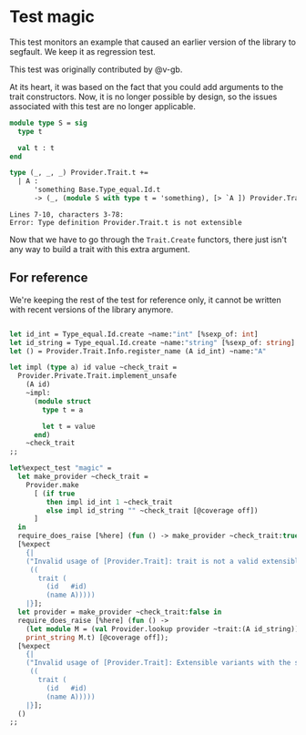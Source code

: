 # Test magic

This test monitors an example that caused an earlier version of the library to segfault. We keep it as regression test.

This test was originally contributed by @v-gb.

At its heart, it was based on the fact that you could add arguments to the trait constructors. Now, it is no longer possible by design, so the issues associated with this test are no longer applicable.

```ocaml
module type S = sig
  type t

  val t : t
end

type (_, _, _) Provider.Trait.t +=
  | A :
      'something Base.Type_equal.Id.t
      -> (_, (module S with type t = 'something), [> `A ]) Provider.Trait.t
```
```mdx-error
Lines 7-10, characters 3-78:
Error: Type definition Provider.Trait.t is not extensible
```

Now that we have to go through the `Trait.Create` functors, there just isn't any way to build a trait with this extra argument.

## For reference

We're keeping the rest of the test for reference only, it cannot be written with recent versions of the library anymore.

<!-- $MDX skip -->
```ocaml

let id_int = Type_equal.Id.create ~name:"int" [%sexp_of: int]
let id_string = Type_equal.Id.create ~name:"string" [%sexp_of: string]
let () = Provider.Trait.Info.register_name (A id_int) ~name:"A"

let impl (type a) id value ~check_trait =
  Provider.Private.Trait.implement_unsafe
    (A id)
    ~impl:
      (module struct
        type t = a

        let t = value
      end)
    ~check_trait
;;

let%expect_test "magic" =
  let make_provider ~check_trait =
    Provider.make
      [ (if true
         then impl id_int 1 ~check_trait
         else impl id_string "" ~check_trait [@coverage off])
      ]
  in
  require_does_raise [%here] (fun () -> make_provider ~check_trait:true);
  [%expect
    {|
    ("Invalid usage of [Provider.Trait]: trait is not a valid extensible variant for this library"
     ((
       trait (
         (id   #id)
         (name A)))))
    |}];
  let provider = make_provider ~check_trait:false in
  require_does_raise [%here] (fun () ->
    (let module M = (val Provider.lookup provider ~trait:(A id_string)) in
    print_string M.t) [@coverage off]);
  [%expect
    {|
    ("Invalid usage of [Provider.Trait]: Extensible variants with the same id are expected to be physically equal through the use of this library"
     ((
       trait (
         (id   #id)
         (name A)))))
    |}];
  ()
;;
```
